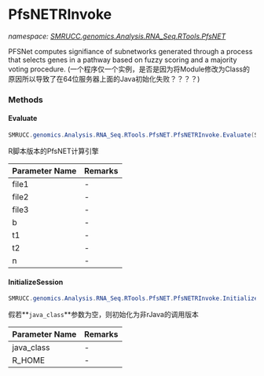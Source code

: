 ﻿# PfsNETRInvoke
_namespace: [SMRUCC.genomics.Analysis.RNA_Seq.RTools.PfsNET](./index.md)_

PFSNet computes signifiance of subnetworks generated through a process that selects genes in a pathway based on fuzzy scoring and a majority voting procedure.
 (一个程序仅一个实例，是否是因为将Module修改为Class的原因所以导致了在64位服务器上面的Java初始化失败？？？？)



### Methods

#### Evaluate
```csharp
SMRUCC.genomics.Analysis.RNA_Seq.RTools.PfsNET.PfsNETRInvoke.Evaluate(System.String,System.String,System.String,System.String,System.String,System.String,System.String)
```
R脚本版本的PfsNET计算引擎

|Parameter Name|Remarks|
|--------------|-------|
|file1|-|
|file2|-|
|file3|-|
|b|-|
|t1|-|
|t2|-|
|n|-|


#### InitializeSession
```csharp
SMRUCC.genomics.Analysis.RNA_Seq.RTools.PfsNET.PfsNETRInvoke.InitializeSession(System.String,System.String)
```
假若**`java_class`**参数为空，则初始化为非rJava的调用版本

|Parameter Name|Remarks|
|--------------|-------|
|java_class|-|
|R_HOME|-|



